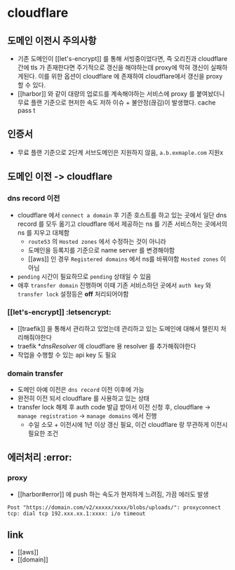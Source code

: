 # cloudflare

## 도메인 이전시 주의사항
- 기존 도메인이 [[let's-encrypt]] 를 통해 서빙중이었다면, 즉 오리진과 cloudflare 간에 tls 가 존재한다면 주기적으로 갱신을 해야하는데 proxy에 막혀 갱신이 실패하게된다. 이를 위한 옵션이 cloudflare 에 존재하여 cloudflare에서 갱신을 proxy 할 수 있다.
- [[harbor]] 와 같이 대량의 업로드를 계속해야하는 서비스에 proxy 를 붙여놨더니 무료 플랜 기준으로 현저한 속도 저하 이슈 + 불안정(끊김)이 발생했다. cache pass t

## 인증서
- 무료 플랜 기준으로 2단계 서브도메인은 지원하지 않음, `a.b.exmaple.com` 지원x

## 도메인 이전 -> cloudflare
### dns record 이전
- cloudflare 에서 `connect a domain` 후 기존 호스트를 하고 있는 곳에서 일단 dns record 를 모두 옮기고 cloudflare 에서 제공하는 ns 를 기존 서비스하는 곳에서의 ns 를 지우고 대체함
  - `route53` 의 `Hosted zones` 에서 수정하는 것이 아니라
  - 도메인을 등록지를 기준으로 name server 를 변경해야함
  - [[aws]] 인 경우 `Registered domains` 에서 ns를 바꿔야함 `Hosted zones` 이 아님
- `pending` 시간이 필요하므로 `pending` 상태일 수 있음
- 애후 `transfer domain` 진행하며 이때 기존 서비스하던 곳에서 `auth key` 와 `transfer lock` 설정등은 **off** 처리되어야함

### [[let's-encrypt]] :letsencrypt:
- [[traefik]] 을 통해서 관리하고 있었는데 관리하고 있는 도메인에 대해서 챌린지 처리해줘야한다
- traefik **dnsResolver* 에 cloudflare 용 resolver 를 추가해줘야한다
- 작업을 수행할 수 있는 api key 도 필요

### domain transfer
- 도메인 아예 이전은 `dns record` 이전 이후에 가능
- 완전히 이전 되서 cloudflare 를 사용하고 있는 상태
- transfer lock 해제 후 auth code 발급 받아서 이전 신청 후, cloudflare -> `manage registration` -> `manage domains` 에서 진행
  - 수일 소모 + 이전시에 1년 이상 갱신 필요, 이건 cloudflare 랑 무관하게 이전시 필요한 조건

## 에러처리 :error:
### proxy
- [[harbor#error]] 에 push 하는 속도가 현저하게 느려짐, 가끔 에러도 발생
```
Post "https://domain.com/v2/xxxxx/xxxx/blobs/uploads/": proxyconnect tcp: dial tcp 192.xxx.xx.1:xxxx: i/o timeout
```

## link
- [[aws]]
- [[domain]]
